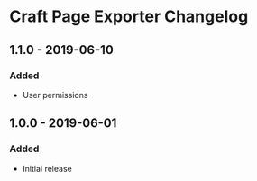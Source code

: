 # Craft Page Exporter Changelog

## 1.1.0 - 2019-06-10
### Added
- User permissions

## 1.0.0 - 2019-06-01
### Added
- Initial release
